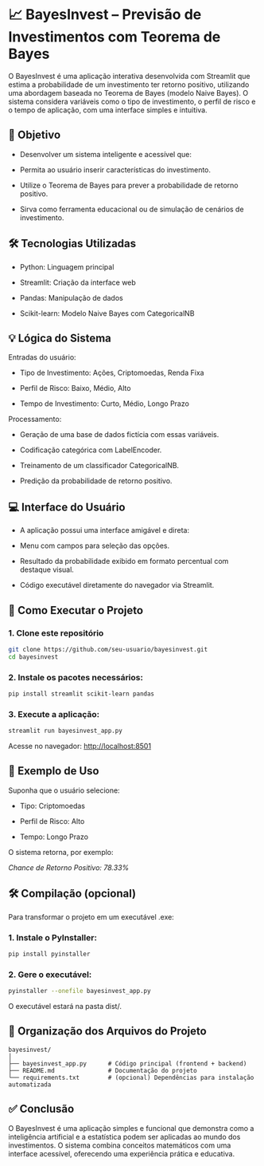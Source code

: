 # 📈 BayesInvest – Previsão de Investimentos com Teorema de Bayes
O BayesInvest é uma aplicação interativa desenvolvida com Streamlit que estima a probabilidade de um investimento ter retorno positivo, utilizando uma abordagem baseada no Teorema de Bayes (modelo Naive Bayes). O sistema considera variáveis como o tipo de investimento, o perfil de risco e o tempo de aplicação, com uma interface simples e intuitiva.

## 🎯 Objetivo

- Desenvolver um sistema inteligente e acessível que:

- Permita ao usuário inserir características do investimento.

- Utilize o Teorema de Bayes para prever a probabilidade de retorno positivo.

- Sirva como ferramenta educacional ou de simulação de cenários de investimento.


## 🛠️ Tecnologias Utilizadas

- Python: Linguagem principal

- Streamlit: Criação da interface web

- Pandas: Manipulação de dados

- Scikit-learn: Modelo Naive Bayes com CategoricalNB

 
 ## 💡 Lógica do Sistema

 Entradas do usuário:

- Tipo de Investimento: Ações, Criptomoedas, Renda Fixa

- Perfil de Risco: Baixo, Médio, Alto

- Tempo de Investimento: Curto, Médio, Longo Prazo

Processamento:

- Geração de uma base de dados fictícia com essas variáveis.

- Codificação categórica com LabelEncoder.

- Treinamento de um classificador CategoricalNB.

- Predição da probabilidade de retorno positivo.


## 💻 Interface do Usuário

- A aplicação possui uma interface amigável e direta:

- Menu com campos para seleção das opções.

- Resultado da probabilidade exibido em formato percentual com destaque visual.

- Código executável diretamente do navegador via Streamlit.


## 🚀 Como Executar o Projeto

### 1. Clone este repositório

```bash
git clone https://github.com/seu-usuario/bayesinvest.git
cd bayesinvest
```
### 2. Instale os pacotes necessários:

```bash
pip install streamlit scikit-learn pandas
```
### 3. Execute a aplicação:
```bash
streamlit run bayesinvest_app.py
```

Acesse no navegador: [http://localhost:8501](http://localhost:8501)

## 🧪 Exemplo de Uso

Suponha que o usuário selecione:

- Tipo: Criptomoedas

- Perfil de Risco: Alto

- Tempo: Longo Prazo

O sistema retorna, por exemplo:

*Chance de Retorno Positivo: 78.33%*

## 🛠️ Compilação (opcional)

Para transformar o projeto em um executável .exe:

### 1. Instale o PyInstaller:

```bash
pip install pyinstaller
```
### 2. Gere o executável:

```bash
pyinstaller --onefile bayesinvest_app.py
```
O executável estará na pasta dist/.

## 📂 Organização dos Arquivos do Projeto

```
bayesinvest/
│
├── bayesinvest_app.py      # Código principal (frontend + backend)
├── README.md               # Documentação do projeto
└── requirements.txt        # (opcional) Dependências para instalação automatizada
```

## ✅ Conclusão

O BayesInvest é uma aplicação simples e funcional que demonstra como a inteligência artificial e a estatística podem ser aplicadas ao mundo dos investimentos. O sistema combina conceitos matemáticos com uma interface acessível, oferecendo uma experiência prática e educativa.


